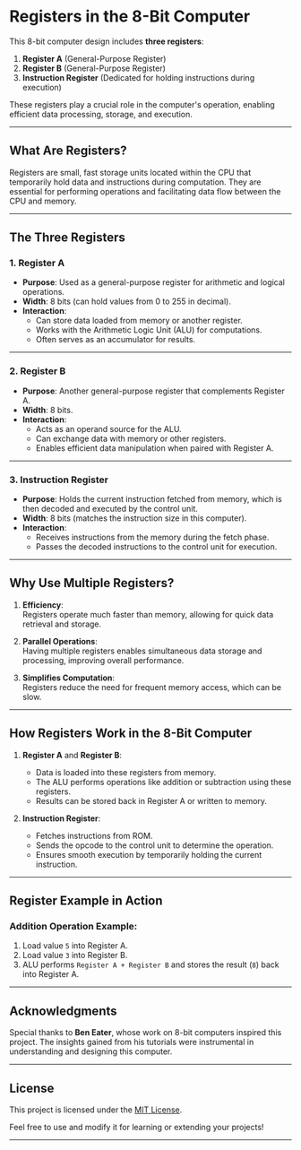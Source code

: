 # Registers in the 8-Bit Computer  

This 8-bit computer design includes **three registers**:  

1. **Register A** (General-Purpose Register)  
2. **Register B** (General-Purpose Register)  
3. **Instruction Register** (Dedicated for holding instructions during execution)  

These registers play a crucial role in the computer's operation, enabling efficient data processing, storage, and execution.

---

## What Are Registers?  

Registers are small, fast storage units located within the CPU that temporarily hold data and instructions during computation. They are essential for performing operations and facilitating data flow between the CPU and memory.  

---

## The Three Registers  

### 1. **Register A**  
- **Purpose**: Used as a general-purpose register for arithmetic and logical operations.  
- **Width**: 8 bits (can hold values from 0 to 255 in decimal).  
- **Interaction**:  
  - Can store data loaded from memory or another register.  
  - Works with the Arithmetic Logic Unit (ALU) for computations.  
  - Often serves as an accumulator for results.  

---

### 2. **Register B**  
- **Purpose**: Another general-purpose register that complements Register A.  
- **Width**: 8 bits.  
- **Interaction**:  
  - Acts as an operand source for the ALU.  
  - Can exchange data with memory or other registers.  
  - Enables efficient data manipulation when paired with Register A.  

---

### 3. **Instruction Register**  
- **Purpose**: Holds the current instruction fetched from memory, which is then decoded and executed by the control unit.  
- **Width**: 8 bits (matches the instruction size in this computer).  
- **Interaction**:  
  - Receives instructions from the memory during the fetch phase.  
  - Passes the decoded instructions to the control unit for execution.  

---

## Why Use Multiple Registers?  

1. **Efficiency**:  
   Registers operate much faster than memory, allowing for quick data retrieval and storage.  

2. **Parallel Operations**:  
   Having multiple registers enables simultaneous data storage and processing, improving overall performance.  

3. **Simplifies Computation**:  
   Registers reduce the need for frequent memory access, which can be slow.  

---

## How Registers Work in the 8-Bit Computer  

1. **Register A** and **Register B**:  
   - Data is loaded into these registers from memory.  
   - The ALU performs operations like addition or subtraction using these registers.  
   - Results can be stored back in Register A or written to memory.  

2. **Instruction Register**:  
   - Fetches instructions from ROM.  
   - Sends the opcode to the control unit to determine the operation.  
   - Ensures smooth execution by temporarily holding the current instruction.  

---

## Register Example in Action  

### Addition Operation Example:  
1. Load value `5` into Register A.  
2. Load value `3` into Register B.  
3. ALU performs `Register A + Register B` and stores the result (`8`) back into Register A.  

---

## Acknowledgments  

Special thanks to **Ben Eater**, whose work on 8-bit computers inspired this project. The insights gained from his tutorials were instrumental in understanding and designing this computer.  

---

## License  

This project is licensed under the [MIT License](LICENSE).  

Feel free to use and modify it for learning or extending your projects!  

---

